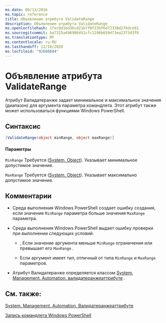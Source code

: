 ```yaml
---
ms.date: 09/13/2016
ms.topic: reference
title: Объявление атрибута ValidateRange
description: Объявление атрибута ValidateRange
ms.openlocfilehash: 1fec9d1bd36cd21b7f0f23bf6d72338d276dce91
ms.sourcegitcommit: ba7315a496986451cfc1296b659d73ea2373d3f0
ms.translationtype: MT
ms.contentlocale: ru-RU
ms.lasthandoff: 12/10/2020
ms.locfileid: "92660604"
---
```

# <a name="validaterange-attribute-declaration"></a>Объявление атрибута ValidateRange

Атрибут Валидатеранже задает минимальное и максимальное значения (диапазон) для аргумента параметра командлета. Этот атрибут также может использоваться функциями Windows PowerShell.

## <a name="syntax"></a>Синтаксис

```csharp
[ValidateRange(object minRange, object maxRange)]
```

#### <a name="parameters"></a>Параметры

`MinRange` Требуется ([System. Object](/dotnet/api/system.object)). Указывает минимальное допустимое значение.

`MaxRange` Требуется ([System. Object](/dotnet/api/system.object)). Указывает максимально допустимое значение.

## <a name="remarks"></a>Комментарии

- Среда выполнения Windows PowerShell создает ошибку создания, если значение `MinRange` параметра больше значения `MaxRange` параметра.

- Среда выполнения Windows PowerShell выдает ошибку проверки при выполнении следующих условий.

  - , Если значение аргумента меньше `MinRange` ограничения или превышает его `MaxRange` .

  - Если аргумент имеет тип, отличный от типа `MinRange` и `MaxRange` параметров.

- Атрибут Валидатеранже определяется классом [System. Management. Automation. валидатеранжеаттрибуте](/dotnet/api/System.Management.Automation.ValidateRangeAttribute) .

## <a name="see-also"></a>См. также:

[System. Management. Automation. Валидатеранжеаттрибуте](/dotnet/api/System.Management.Automation.ValidateRangeAttribute)

[Запись командлета Windows PowerShell](./writing-a-windows-powershell-cmdlet.md)
